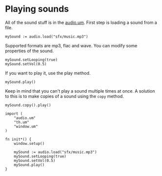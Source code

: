 # Playing sounds

All of the sound stuff is in the [audio.um](/api/audio.um.md). First step is
loading a sound from a file.

```umka
mySound := audio.load("sfx/music.mp3")
```

Supported formats are mp3, flac and wave. You can modify some properties of
the sound.

```umka
mySound.setLooping(true)
mySound.setVol(0.5)
```

If you want to play it, use the play method.

```umka
mySound.play()
```

Keep in mind that you can't play a sound multiple times at once.  A solution to
this is to make copies of a sound using the `copy` method.

```umka
mySound.copy().play()
```

```umka
import (
	"audio.um"
	"th.um"
	"window.um"
)

fn init*() {
	window.setup()

	mySound := audio.load("sfx/music.mp3")
	mySound.setLooping(true)
	mySound.setVol(0.5)
	mySound.play()
}
```
